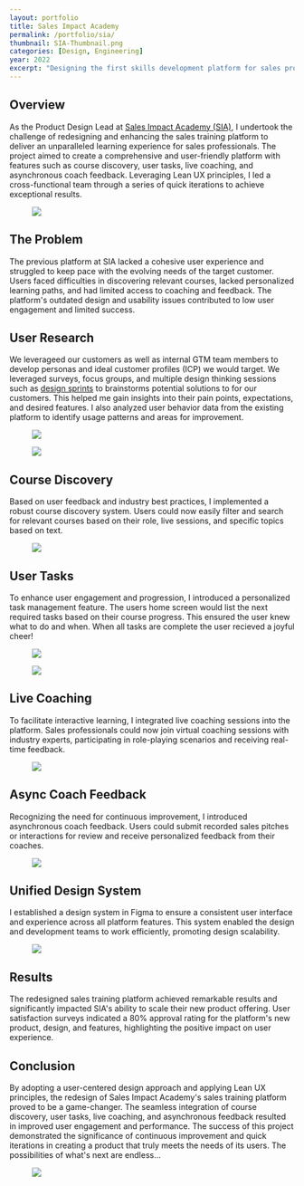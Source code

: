 ```yaml
---
layout: portfolio
title: Sales Impact Academy
permalink: /portfolio/sia/
thumbnail: SIA-Thumbnail.png
categories: [Design, Engineering]
year: 2022
excerpt: "Designing the first skills development platform for sales professionals."
---
```


## Overview

As the Product Design Lead at <a href="https://www.salesimpact.io/" target="_blank">Sales Impact Academy (SIA)</a>, I undertook the challenge of redesigning and enhancing the sales training platform to deliver an unparalleled learning experience for sales professionals. The project aimed to create a comprehensive and user-friendly platform with features such as course discovery, user tasks, live coaching, and asynchronous coach feedback. Leveraging Lean UX principles, I led a cross-functional team through a series of quick iterations to achieve exceptional results.

<figure><img src="/assets/images/sia/Mobile.png"></figure>

## The Problem 

The previous platform at SIA lacked a cohesive user experience and struggled to keep pace with the evolving needs of the target customer. Users faced difficulties in discovering relevant courses, lacked personalized learning paths, and had limited access to coaching and feedback. The platform's outdated design and usability issues contributed to low user engagement and limited success.

## User Research

We leverageed our customers as well as internal GTM team members to develop personas and ideal customer profiles (ICP) we would target. We leveraged surveys, focus groups, and multiple design thinking sessions such as <a href="http://www.gv.com/sprint/" target="_blank">design sprints</a> to brainstorms potential solutions to for our customers. This helped me gain insights into their pain points, expectations, and desired features. I also analyzed user behavior data from the existing platform to identify usage patterns and areas for improvement.

<figure><img src="/assets/images/sia/design thinking.jpeg"></figure>

<figure><img src="/assets/images/sia/sketches.jpeg"></figure>

## Course Discovery

Based on user feedback and industry best practices, I implemented a robust course discovery system. Users could now easily filter and search for relevant courses based on their role, live sessions, and specific topics based on text.

<figure><img src="/assets/images/sia/Courses.png"></figure>

## User Tasks

To enhance user engagement and progression, I introduced a personalized task management feature. The users home screen would list the next required tasks based on their course progress. This ensured the user knew what to do and when. When all tasks are complete the user recieved a joyful cheer!

<figure><img src="/assets/images/sia/Tasks.png"></figure>

<figure><img src="/assets/images/sia/Tasks - Complete.png"></figure>

## Live Coaching

To facilitate interactive learning, I integrated live coaching sessions into the platform. Sales professionals could now join virtual coaching sessions with industry experts, participating in role-playing scenarios and receiving real-time feedback.

<figure><img src="/assets/images/sia/Live Coaching.png"></figure>

## Async Coach Feedback

Recognizing the need for continuous improvement, I introduced asynchronous coach feedback. Users could submit recorded sales pitches or interactions for review and receive personalized feedback from their coaches.

<figure><img src="/assets/images/sia/Feedback - Submitted.png"></figure>

## Unified Design System

I established a design system in Figma to ensure a consistent user interface and experience across all platform features. This system enabled the design and development teams to work efficiently, promoting design scalability.

<figure><img src="/assets/images/sia/Component Library.png"></figure>


## Results

The redesigned sales training platform achieved remarkable results and significantly impacted SIA's ability to scale their new product offering. User satisfaction surveys indicated a 80% approval rating for the platform's new product, design, and features, highlighting the positive impact on user experience.

## Conclusion

By adopting a user-centered design approach and applying Lean UX principles, the redesign of Sales Impact Academy's sales training platform proved to be a game-changer. The seamless integration of course discovery, user tasks, live coaching, and asynchronous feedback resulted in improved user engagement and performance. The success of this project demonstrated the significance of continuous improvement and quick iterations in creating a product that truly meets the needs of its users. The possibilities of what's next are endless...

<figure><img src="/assets/images/sia/Learner Home.png"></figure>
